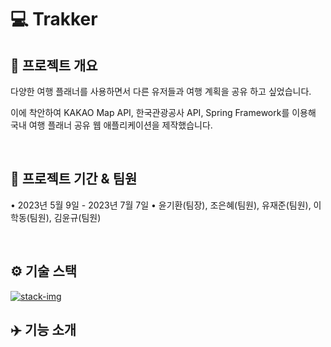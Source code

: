 # :computer: Trakker

## :page_facing_up: 프로젝트 개요

다양한 여행 플래너를 사용하면서 다른 유저들과 여행 계획을 공유 하고 싶었습니다.

이에 착안하여 KAKAO Map API, 한국관광공사 API, Spring Framework를 이용해 국내 여행 플래너 공유 웹 애플리케이션을 제작했습니다.

</br>

## :pushpin: 프로젝트 기간 & 팀원
• 2023년 5월 9일 - 2023년 7월 7일
• 윤기환(팀장), 조은혜(팀원), 유재준(팀원), 이학동(팀원), 김윤규(팀원)

</br>

##  ⚙️ 기술 스택 

<a href="https://ibb.co/xsTpMyP">
<img src="https://i.ibb.co/0Xbgfk8/stack-img.png" alt="stack-img" border="0">
</a>
<br/>

##  :airplane:  기능 소개


